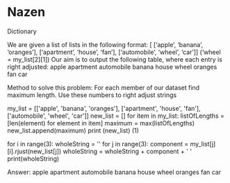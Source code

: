 # Nazen
Dictionary

We are given a list of lists in the following format:
[ [‘apple’, ‘banana’, ‘oranges’],
  [‘apartment’, ‘house’, ‘fan’],
  [‘automobile’, ‘wheel’, ‘car’]] (‘wheel = my_list[2][1])
Our aim is to output the following table, where each entry is right adjusted:
    apple     apartment automobile
   banana         house      wheel
  oranges           fan        car

Method to solve this problem:
For each member of our dataset find maximum length.
Use these numbers to right adjust strings

my_list = [['apple', 'banana', 'oranges'],
           ['apartment', 'house', 'fan'],
           ['automobile', 'wheel', 'car']]
new_list = []
for item in my_list:
    listOfLengths = [len(element) for element in item] 
    maximum = max(listOfLengths)
    new_list.append(maximum) 
print (new_list) (1)

for i in range(3):
    wholeString = ''
    for j in range(3):
        component = my_list[j][i].rjust(new_list[j])
        wholeString = wholeString + component + ' '
    print(wholeString)

Answer:
    apple     apartment automobile
   banana         house      wheel
  oranges           fan        car



